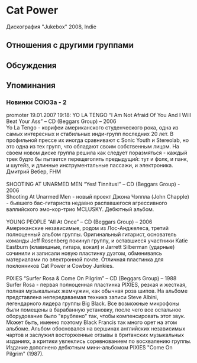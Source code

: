 # Cat Power

Дискография
"Jukebox" 2008, Indie

## Отношения с другими группами


## Обсуждения


## Упоминания

### Новинки СОЮЗа - 2

promoter 19.01.2007 19:18:
YO LA TENGO “I Am Not Afraid Of You And I Will Beat Your Ass” – CD (Beggars Group) – 2006<BR>Yo La Tengo - корифеи американского студенческого рока, одна из самых интересных и стабильных инди-групп последних 20 лет. В профильной прессе их иногда сравнивают с Sonic Youth и Stereolab, но это одна из тех групп, что обладают своим собственным лицом. На своем новом диске группа решила как следует поразмяться - каждый трек будто бы пытается перещеголять предыдущий: тут и фолк, и панк, и шугейз, и длинные инструментальные пассажи, и электроника. <BR>Дмитрий Вебер, FHM<BR><BR>SHOOTING AT UNARMED MEN “Yes! Tinnitus!” – CD (Beggars Group) - 2006<BR>Shooting At Unarmed Men - новый проект Джона Чэппла (John Chapple) - бывшего бас-гитариста недавно распавшегося агрессивного валлийского эмо-кор-трио MCLUSKY. Дебютный альбом.<BR><BR>YOUNG PEOPLE “All At Once” – CD (Beggars Group) – 2006<BR>Американские независимые, родом из Лос-Анджелеса, третий полноценный альбом группы. Оригинальный гитарист, основатель команды Jeff Rosenberg покинул группу, и оставшиеся участники Katie Eastburn (клавишные, гитара, вокал) и Jarrett Silberman (ударные) сочинили и записали новую пластинку дуэтом, обмениваясь материалами по электронной почте. Отличная пластинка для поклонников Cat Power и Cowboy Junkies.<BR><BR>PIXIES “Surfer Rosa & Come On Pilgrim” – CD (Beggars Group) – 1988<BR>Surfer Rosa - первая полноценная пластинка PIXIES, резкая и жесткая, полная музыкальных жемчужин, как обычная роза шипов. На альбоме представлена непередаваемая техника записи Steve Albini, легендарного лидера группы Big Black. Все возможные микрофоны были помещены в барабанную установку, после чего все остальное оборудование было "врублено" так, чтобы компенсировать этот звук. Может быть, именно поэтому Black Francis так много орет на этом альбоме. Альбом обосновался на вершинах английских независимых чартов и заслужил восторженные отзывы в британских музыкальных изданиях, а критики увлеклись соревнованием по восхвалению группы. Издание дополнено дебютным мини-альбомом PIXIES "Сome On Pilgrim" (1987).

